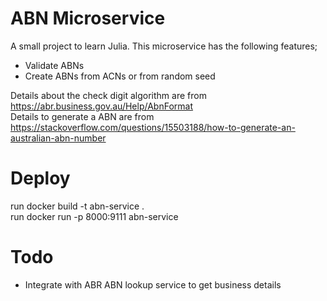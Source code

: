 # ABN Microservice
A small project to learn Julia. This microservice has the following features;
- Validate ABNs
- Create ABNs from ACNs or from random seed

Details about the check digit algorithm are from https://abr.business.gov.au/Help/AbnFormat  
Details to generate a ABN are from https://stackoverflow.com/questions/15503188/how-to-generate-an-australian-abn-number

# Deploy
run docker build -t abn-service .  
run docker run -p 8000:9111 abn-service

# Todo
- Integrate with ABR ABN lookup service to get business details